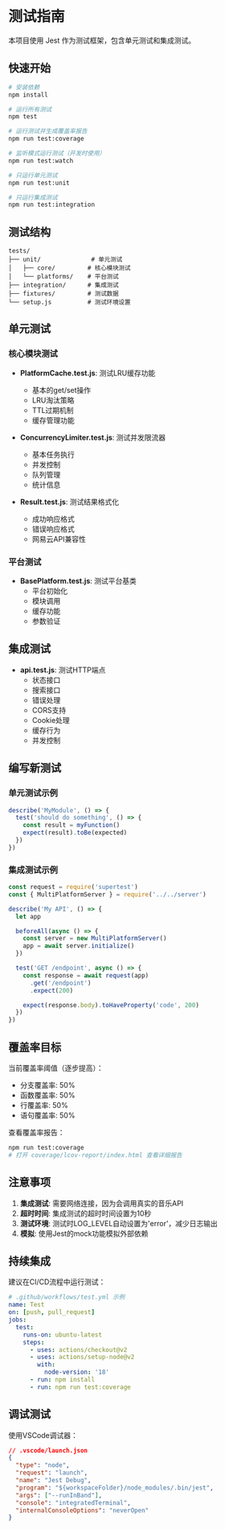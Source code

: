 # 测试指南

本项目使用 Jest 作为测试框架，包含单元测试和集成测试。

## 快速开始

```bash
# 安装依赖
npm install

# 运行所有测试
npm test

# 运行测试并生成覆盖率报告
npm run test:coverage

# 监听模式运行测试（开发时使用）
npm run test:watch

# 只运行单元测试
npm run test:unit

# 只运行集成测试
npm run test:integration
```

## 测试结构

```
tests/
├── unit/              # 单元测试
│   ├── core/         # 核心模块测试
│   └── platforms/    # 平台测试
├── integration/      # 集成测试
├── fixtures/         # 测试数据
└── setup.js          # 测试环境设置
```

## 单元测试

### 核心模块测试

- **PlatformCache.test.js**: 测试LRU缓存功能
  - 基本的get/set操作
  - LRU淘汰策略
  - TTL过期机制
  - 缓存管理功能

- **ConcurrencyLimiter.test.js**: 测试并发限流器
  - 基本任务执行
  - 并发控制
  - 队列管理
  - 统计信息

- **Result.test.js**: 测试结果格式化
  - 成功响应格式
  - 错误响应格式
  - 网易云API兼容性

### 平台测试

- **BasePlatform.test.js**: 测试平台基类
  - 平台初始化
  - 模块调用
  - 缓存功能
  - 参数验证

## 集成测试

- **api.test.js**: 测试HTTP端点
  - 状态接口
  - 搜索接口
  - 错误处理
  - CORS支持
  - Cookie处理
  - 缓存行为
  - 并发控制

## 编写新测试

### 单元测试示例

```javascript
describe('MyModule', () => {
  test('should do something', () => {
    const result = myFunction()
    expect(result).toBe(expected)
  })
})
```

### 集成测试示例

```javascript
const request = require('supertest')
const { MultiPlatformServer } = require('../../server')

describe('My API', () => {
  let app

  beforeAll(async () => {
    const server = new MultiPlatformServer()
    app = await server.initialize()
  })

  test('GET /endpoint', async () => {
    const response = await request(app)
      .get('/endpoint')
      .expect(200)

    expect(response.body).toHaveProperty('code', 200)
  })
})
```

## 覆盖率目标

当前覆盖率阈值（逐步提高）：
- 分支覆盖率: 50%
- 函数覆盖率: 50%
- 行覆盖率: 50%
- 语句覆盖率: 50%

查看覆盖率报告：
```bash
npm run test:coverage
# 打开 coverage/lcov-report/index.html 查看详细报告
```

## 注意事项

1. **集成测试**: 需要网络连接，因为会调用真实的音乐API
2. **超时时间**: 集成测试的超时时间设置为10秒
3. **测试环境**: 测试时LOG_LEVEL自动设置为'error'，减少日志输出
4. **模拟**: 使用Jest的mock功能模拟外部依赖

## 持续集成

建议在CI/CD流程中运行测试：

```yaml
# .github/workflows/test.yml 示例
name: Test
on: [push, pull_request]
jobs:
  test:
    runs-on: ubuntu-latest
    steps:
      - uses: actions/checkout@v2
      - uses: actions/setup-node@v2
        with:
          node-version: '18'
      - run: npm install
      - run: npm run test:coverage
```

## 调试测试

使用VSCode调试器：

```json
// .vscode/launch.json
{
  "type": "node",
  "request": "launch",
  "name": "Jest Debug",
  "program": "${workspaceFolder}/node_modules/.bin/jest",
  "args": ["--runInBand"],
  "console": "integratedTerminal",
  "internalConsoleOptions": "neverOpen"
}
```
